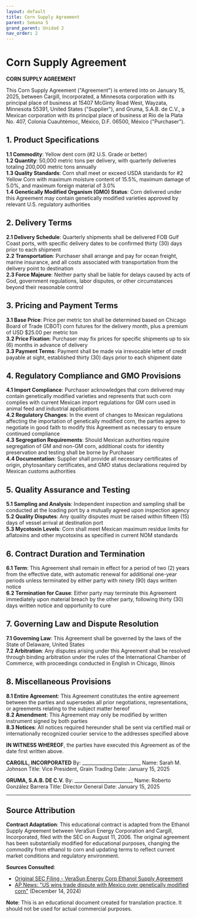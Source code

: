 ```yaml
---
layout: default
title: Corn Supply Agreement
parent: Semana 5
grand_parent: Unidad 2
nav_order: 2
---
```


# Corn Supply Agreement

**CORN SUPPLY AGREEMENT**

This Corn Supply Agreement ("Agreement") is entered into on January 15, 2025, between Cargill, Incorporated, a Minnesota corporation with its principal place of business at 15407 McGinty Road West, Wayzata, Minnesota 55391, United States ("Supplier"), and Gruma, S.A.B. de C.V., a Mexican corporation with its principal place of business at Río de la Plata No. 407, Colonia Cuauhtémoc, México, D.F. 06500, México ("Purchaser").

## 1. Product Specifications

**1.1 Commodity**: Yellow dent corn (#2 U.S. Grade or better)  
**1.2 Quantity**: 50,000 metric tons per delivery, with quarterly deliveries totaling 200,000 metric tons annually  
**1.3 Quality Standards**: Corn shall meet or exceed USDA standards for #2 Yellow Corn with maximum moisture content of 15.5%, maximum damage of 5.0%, and maximum foreign material of 3.0%  
**1.4 Genetically Modified Organism (GMO) Status**: Corn delivered under this Agreement may contain genetically modified varieties approved by relevant U.S. regulatory authorities

## 2. Delivery Terms

**2.1 Delivery Schedule**: Quarterly shipments shall be delivered FOB Gulf Coast ports, with specific delivery dates to be confirmed thirty (30) days prior to each shipment  
**2.2 Transportation**: Purchaser shall arrange and pay for ocean freight, marine insurance, and all costs associated with transportation from the delivery point to destination  
**2.3 Force Majeure**: Neither party shall be liable for delays caused by acts of God, government regulations, labor disputes, or other circumstances beyond their reasonable control

## 3. Pricing and Payment Terms

**3.1 Base Price**: Price per metric ton shall be determined based on Chicago Board of Trade (CBOT) corn futures for the delivery month, plus a premium of USD $25.00 per metric ton  
**3.2 Price Fixation**: Purchaser may fix prices for specific shipments up to six (6) months in advance of delivery  
**3.3 Payment Terms**: Payment shall be made via irrevocable letter of credit payable at sight, established thirty (30) days prior to each shipment date

## 4. Regulatory Compliance and GMO Provisions

**4.1 Import Compliance**: Purchaser acknowledges that corn delivered may contain genetically modified varieties and represents that such corn complies with current Mexican import regulations for GM corn used in animal feed and industrial applications  
**4.2 Regulatory Changes**: In the event of changes to Mexican regulations affecting the importation of genetically modified corn, the parties agree to negotiate in good faith to modify this Agreement as necessary to ensure continued compliance  
**4.3 Segregation Requirements**: Should Mexican authorities require segregation of GM and non-GM corn, additional costs for identity preservation and testing shall be borne by Purchaser  
**4.4 Documentation**: Supplier shall provide all necessary certificates of origin, phytosanitary certificates, and GMO status declarations required by Mexican customs authorities

## 5. Quality Assurance and Testing

**5.1 Sampling and Analysis**: Independent inspection and sampling shall be conducted at the loading port by a mutually agreed upon inspection agency  
**5.2 Quality Disputes**: Any quality disputes must be raised within fifteen (15) days of vessel arrival at destination port  
**5.3 Mycotoxin Levels**: Corn shall meet Mexican maximum residue limits for aflatoxins and other mycotoxins as specified in current NOM standards

## 6. Contract Duration and Termination

**6.1 Term**: This Agreement shall remain in effect for a period of two (2) years from the effective date, with automatic renewal for additional one-year periods unless terminated by either party with ninety (90) days written notice  
**6.2 Termination for Cause**: Either party may terminate this Agreement immediately upon material breach by the other party, following thirty (30) days written notice and opportunity to cure

## 7. Governing Law and Dispute Resolution

**7.1 Governing Law**: This Agreement shall be governed by the laws of the State of Delaware, United States  
**7.2 Arbitration**: Any disputes arising under this Agreement shall be resolved through binding arbitration under the rules of the International Chamber of Commerce, with proceedings conducted in English in Chicago, Illinois

## 8. Miscellaneous Provisions

**8.1 Entire Agreement**: This Agreement constitutes the entire agreement between the parties and supersedes all prior negotiations, representations, or agreements relating to the subject matter hereof  
**8.2 Amendment**: This Agreement may only be modified by written instrument signed by both parties  
**8.3 Notices**: All notices required hereunder shall be sent via certified mail or internationally recognized courier service to the addresses specified above

**IN WITNESS WHEREOF**, the parties have executed this Agreement as of the date first written above.

**CARGILL, INCORPORATED**
By: _________________________
Name: Sarah M. Johnson
Title: Vice President, Grain Trading
Date: January 15, 2025

**GRUMA, S.A.B. DE C.V.**
By: _________________________
Name: Roberto González Barrera
Title: Director General
Date: January 15, 2025

---

## Source Attribution

**Contract Adaptation**: This educational contract is adapted from the Ethanol Supply Agreement between VeraSun Energy Corporation and Cargill, Incorporated, filed with the SEC on August 11, 2006. The original agreement has been substantially modified for educational purposes, changing the commodity from ethanol to corn and updating terms to reflect current market conditions and regulatory environment.

**Sources Consulted**:
- [Original SEC Filing - VeraSun Energy Corp Ethanol Supply Agreement](https://www.sec.gov/Archives/edgar/data/1370183/000119312506191648/dex109.htm)
- [AP News: "US wins trade dispute with Mexico over genetically modified corn"](https://apnews.com/article/us-mexico-gm-corn-trade-dispute-051270d89070b5536b6b8b6349160b74) (December 14, 2024)

**Note**: This is an educational document created for translation practice. It should not be used for actual commercial purposes.
